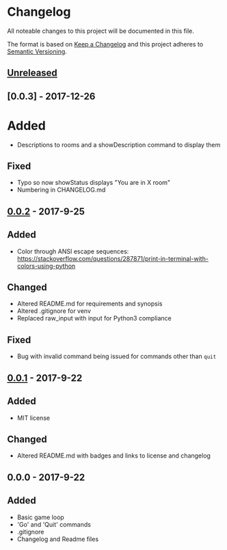 # Changelog
All noteable changes to this project will be documented in this file.

The format is based on [Keep a Changelog](http://keepachangelog.com/en/1.0.0/)
and this project adheres to [Semantic Versioning](http://semver.org/spec/v2.0.0.html).

## [Unreleased]

## [0.0.3] - 2017-12-26
# Added
- Descriptions to rooms and a showDescription command to display them

## Fixed
- Typo so now showStatus displays "You are in X room"
- Numbering in CHANGELOG.md

## [0.0.2] - 2017-9-25
## Added
- Color through ANSI escape sequences: https://stackoverflow.com/questions/287871/print-in-terminal-with-colors-using-python

## Changed
- Altered README.md for requirements and synopsis
- Altered .gitignore for venv
- Replaced raw_input with input for Python3 compliance

## Fixed
- Bug with invalid command being issued for commands other than `quit`

## [0.0.1] - 2017-9-22
## Added
- MIT license

## Changed
- Altered README.md with badges and links to license and changelog

## 0.0.0 - 2017-9-22
## Added
- Basic game loop
- 'Go' and 'Quit' commands
- .gitignore
- Changelog and Readme files

[Unreleased]: https://github.com/afs2015/PepperRPG/compare/v0.0.2...HEAD.
[0.0.2]: https://github.com/afs2015/PepperRPG/compare/v0.0.1...v0.0.2
[0.0.1]: https://github.com/afs2015/PepperRPG/compare/v0.0.0...v0.0.1
